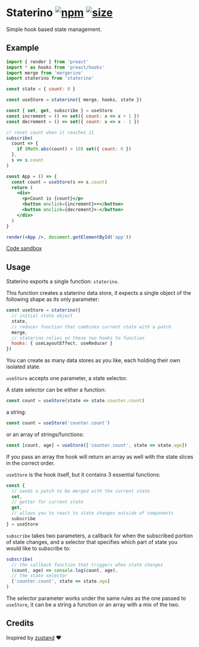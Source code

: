# Staterino [![npm](https://img.shields.io/npm/v/staterino.svg)](https://www.npmjs.com/package/staterino) [![size](https://img.badgesize.io/https://unpkg.com/staterino@latest/dist/staterino.min.js.png?label=gzip&color=blue&compression=gzip)](https://unpkg.com/staterino@latest/dist/staterino.min.js)

Simple hook based state management.

## Example

```jsx
import { render } from 'preact'
import * as hooks from 'preact/hooks'
import merge from 'mergerino'
import staterino from 'staterino'

const state = { count: 0 }

const useStore = staterino({ merge, hooks, state })

const { set, get, subscribe } = useStore
const increment = () => set({ count: x => x + 1 })
const decrement = () => set({ count: x => x - 1 })

// reset count when it reaches 11
subscribe(
  count => {
    if (Math.abs(count) > 10) set({ count: 0 })
  },
  s => s.count
)

const App = () => {
  const count = useStore(s => s.count)
  return (
    <div>
      <p>Count is {count}</p>
      <button onclick={increment}>+</button>
      <button onclick={decrement}>-</button>
    </div>
  )
}

render(<App />, document.getElementById('app'))
```

[Code sandbox](https://codesandbox.io/s/staterino-example-f0de8?file=/src/index.js)

## Usage

Staterino exports a single function: `staterino`.

This function creates a staterino data store, it expects a single object of the following shape as its only parameter:

```js
const useStore = staterino({
  // initial state object
  state,
  // reducer function that combines current state with a patch
  merge,
  // staterino relies on these two hooks to function
  hooks: { useLayoutEffect, useReducer }
})
```

You can create as many data stores as you like, each holding their own isolated state.

`useStore` accepts one parameter, a state selector.

A state selector can be either a function:

```js
const count = useStore(state => state.counter.count)
```

a string:

```js
const count = useStore('counter.count')
```

or an array of strings/functions:

```js
const [count, age] = useStore(['counter.count', state => state.age])
```

If you pass an array the hook will return an array as well with the state slices in the correct order.

`useStore` is the hook itself, but it contains 3 essential functions:

```js
const {
  // sends a patch to be merged with the current state
  set,
  // getter for current state
  get,
  // allows you to react to state changes outside of components
  subscribe
} = useStore
```

`subscribe` takes two parameters, a callback for when the subscribed portion of state changes, and a selector that specifies which part of state you would like to subscribe to:

```js
subscribe(
  // the callback function that triggers when state changes
  (count, age) => console.log(count, age),
  // the state selector
  ['counter.count', state => state.age]
)
```

The selector parameter works under the same rules as the one passed to `useStore`, it can be a string a function or an array with a mix of the two.

## Credits

Inspired by [zustand](https://github.com/react-spring/zustand) ❤️

